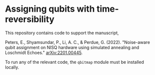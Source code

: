 # Assigning qubits with time-reversibility

This repository contains code to support the manuscript,

Peters, E., Shyamsundar, P., Li, A. C., & Perdue, G. (2022). "Noise-aware qubit assignment on NISQ hardware using simulated annealing and Loschmidt Echoes." <a href=https://arxiv.org/abs/2201.00445>arXiv:2201.00445</a>.


To run any of the relevant code, the `qbitmap` module must be installed locally.
